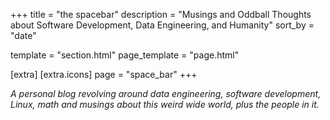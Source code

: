 +++
title = "the spacebar"
description = "Musings and Oddball Thoughts about Software Development, Data Engineering, and Humanity"
sort_by = "date"

template = "section.html"
page_template = "page.html"

[extra]
[extra.icons]
page = "space_bar"
+++

_A personal blog revolving around data engineering, software development, Linux,
math and musings about this weird wide world, plus the people in it._
